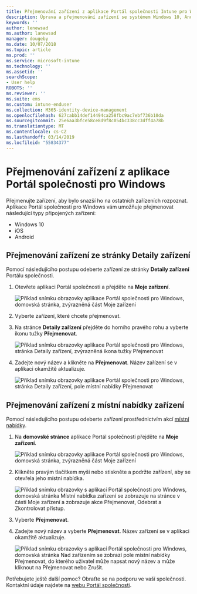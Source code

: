 ```yaml
---
title: Přejmenování zařízení z aplikace Portál společnosti Intune pro Windows
description: Úprava a přejmenování zařízení se systémem Windows 10, Android, iOS nebo Microsoft HoloLens v aplikaci Portál společnosti Intune pro Windows
keywords: ''
author: lenewsad
ms.author: lanewsad
manager: dougeby
ms.date: 10/07/2018
ms.topic: article
ms.prod: ''
ms.service: microsoft-intune
ms.technology: ''
ms.assetid: ''
searchScope:
- User help
ROBOTS: ''
ms.reviewer: ''
ms.suite: ems
ms.custom: intune-enduser
ms.collection: M365-identity-device-management
ms.openlocfilehash: 627cabb14def14494ca258fbc9ac7ebf736b10da
ms.sourcegitcommit: 25e6aa3bfce58ce8d9f8c054bc338cc3dff4a78b
ms.translationtype: MT
ms.contentlocale: cs-CZ
ms.lasthandoff: 03/14/2019
ms.locfileid: "55834377"
---
```

# <a name="rename-device-from-the-company-portal-app-for-windows"></a>Přejmenování zařízení z aplikace Portál společnosti pro Windows
Přejmenujte zařízení, aby bylo snazší ho na ostatních zařízeních rozpoznat. Aplikace Portál společnosti pro Windows vám umožňuje přejmenovat následující typy připojených zařízení:  
* Windows 10
* iOS
* Android  

## <a name="rename-device-from-device-details-page"></a>Přejmenování zařízení ze stránky **Detaily zařízení**  
Pomocí následujícího postupu odeberte zařízení ze stránky **Detaily zařízení** Portálu společnosti. 

1. Otevřete aplikaci Portál společnosti a přejděte na **Moje zařízení**.  

    ![Příklad snímku obrazovky aplikace Portál společnosti pro Windows, domovská stránka, zvýrazněná část Moje zařízení](./media/1809_CheckAccess_Context_Select_Device.png)  
2. Vyberte zařízení, které chcete přejmenovat.
3. Na stránce **Detaily zařízení** přejděte do horního pravého rohu a vyberte ikonu tužky **Přejmenovat**.  

     ![Příklad snímku obrazovky aplikace Portál společnosti pro Windows, stránka Detaily zařízení, zvýrazněná ikona tužky Přejmenovat](./media/1809_Rename_CPapp_Windows_icon.png) 
4. Zadejte nový název a klikněte na **Přejmenovat**. Název zařízení se v aplikaci okamžitě aktualizuje.  

     ![Příklad snímku obrazovky aplikace Portál společnosti pro Windows, stránka Detaily zařízení, pole místní nabídky Přejmenovat](./media/1808_RenameApp_Popup.png)  

## <a name="rename-device-from-device-context-menu"></a>Přejmenování zařízení z místní nabídky zařízení  
Pomocí následujícího postupu odeberte zařízení prostřednictvím akcí [místní nabídky](https://docs.microsoft.com//windows/uwp/design/controls-and-patterns/menus).  

1. Na **domovské stránce** aplikace Portál společnosti přejděte na **Moje zařízení**.

    ![Příklad snímku obrazovky aplikace Portál společnosti pro Windows, domovská stránka, zvýrazněná část Moje zařízení](./media/1809_CheckAccess_Context_Select_Device.png)  
2. Klikněte pravým tlačítkem myši nebo stiskněte a podržte zařízení, aby se otevřela jeho místní nabídka.  

    ![Příklad snímku obrazovky s aplikací Portál společnosti pro Windows, domovská stránka Místní nabídka zařízení se zobrazuje na stránce v části Moje zařízení a zobrazuje akce Přejmenovat, Odebrat a Zkontrolovat přístup.](./media/1809_DeviceContextMenu_Windows_CP.png)    
3. Vyberte **Přejmenovat**.  
4. Zadejte nový název a vyberte **Přejmenovat**. Název zařízení se v aplikaci okamžitě aktualizuje.  

     ![Příklad snímku obrazovky s aplikací Portál společnosti pro Windows, domovská stránka Nad zařízením se zobrazí pole místní nabídky Přejmenovat, do kterého uživatel může napsat nový název a může kliknout na Přejmenovat nebo Zrušit.](./media/1808_RenameApp_Popup.png)  

Potřebujete ještě další pomoc? Obraťte se na podporu ve vaší společnosti. Kontaktní údaje najdete na [webu Portál společnosti](https://go.microsoft.com/fwlink/?linkid=2010980).

